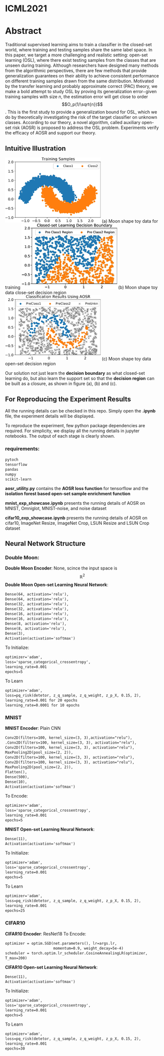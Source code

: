 # ICML2021
# Abstract
Traditional supervised learning aims to train a classifier in the closed-set world, where training and testing samples share the same label space. In this paper, we target a more challenging and realistic setting: open-set learning (OSL), where there exist testing samples from the classes that are unseen during training. 
Although researchers have designed many methods from the algorithmic perspectives, there are few methods that provide generalization guarantees on their ability to achieve consistent performance on different training samples drawn from the same distribution. Motivated by the transfer learning and probably approximate correct (PAC) theory, we make a bold attempt to study OSL by proving its generalization error$-$given  training samples with size $n$, the estimation error  will get close to order $$O_p(1/\sqrt{n})$$.
This is the first study to provide a generalization bound for OSL, which we do by theoretically investigating the risk of the target classifier on unknown classes. According to our theory, a novel algorithm, called  auxiliary open-set risk (AOSR) is proposed to address the OSL problem. Experiments verify the efficacy of AOSR and support our theory.

## Intuitive Illustration
<img src="https://raw.githubusercontent.com/Anjin-Liu/Openset_Learning_AOSR/master/assest/moon_train_data.jpg" width="312" />
(a) Moon shape toy data for training

<img src="https://raw.githubusercontent.com/Anjin-Liu/Openset_Learning_AOSR/master/assest/moon_closeset_pred.jpg" width="312" />
(b) Moon shape toy data close-set decision region

<img src="https://raw.githubusercontent.com/Anjin-Liu/Openset_Learning_AOSR/master/assest/moon_openset_pred.jpg" width="312" />
(c) Moon shape toy data open-set decision region

Our solution not just learn the **decision boundary** as what closed-set learning do, but also learn the support set so that the **decision region** can be built as a closure, as shown in figure (a), (b) and (c).

## For Reproducing the Experiment Results
All the running details can be checked in this repo.
Simply open the **.ipynb** file, the experiment details will be displayed.


To reproduce the experiment, few python package dependencies are required.
For simplicity, we display all the running details in jupyter notebooks.
The output of each stage is clearly shown.
### requirements:
    pytoch
    tensorflow
    pandas
    numpy
    scikit-learn

**aosr_utility.py** contains the **AOSR loss function** for tensorflow and the **isolation forest based open-set sample enrichment function**

**mnist_exp_showcase.ipynb** presents the running details of AOSR on MNIST, Omniglot, MNIST-noise, and noise dataset

**cifar10_exp_showcase.ipynb** presents the running details of AOSR on cifar10, ImageNet Resize, ImageNet Crop, LSUN Resize and LSUN Crop dataset

## Neural Network Structure

### Double Moon:
**Double Moon Encoder**: None, scince the input space is $$\mathbb{R}^2$$
**Double Moon Open-set Learning Neural Network**:

```
Dense(64, activation='relu'),
Dense(64, activation='relu'),
Dense(32, activation='relu'),
Dense(32, activation='relu'),
Dense(16, activation='relu'),
Dense(16, activation='relu'),
Dense(8, activation='relu'),
Dense(8, activation='relu'),
Dense(3),
Activation(activation='softmax')
```
To Initialize:
```
optimizer='adam',
loss='sparse_categorical_crossentropy',
learning_rate=0.001
epochs=5
```
To Learn
```
optimizer='adam',
loss=pq_risk(detetor, z_q_sample, z_q_weight, z_p_X, 0.15, 2),
learning_rate=0.001 for 20 epochs
learning_rate=0.0001 for 10 epochs
```

### MNIST
**MNIST Encoder**: Plain CNN 
```
Conv2D(filters=100, kernel_size=(3, 3),activation="relu"),
.Conv2D(filters=100, kernel_size=(3, 3), activation="relu"),
Conv2D(filters=100, kernel_size=(3, 3), activation="relu"),
MaxPooling2D(pool_size=(2, 2)),
Conv2D(filters=100, kernel_size=(3, 3), activation="relu"),
Conv2D(filters=100, kernel_size=(3, 3), activation="relu"),
MaxPooling2D(pool_size=(2, 2)),
Flatten(),
Dense(500),
Dense(10),
Activation(activation='softmax')
```
To Encode:
```
optimizer='adam',
loss='sparse_categorical_crossentropy',
learning_rate=0.001
epochs=5
```
**MNIST Open-set Learning Neural Network**:
```
Dense(11),
Activation(activation='softmax')
```
To Initialize:
```
optimizer='adam',
loss='sparse_categorical_crossentropy',
learning_rate=0.001
epochs=5
```
To Learn
```
optimizer='adam',
loss=pq_risk(detetor, z_q_sample, z_q_weight, z_p_X, 0.15, 2),
learning_rate=0.001
epochs=25
```
### CIFAR10
**CIFAR10 Encoder**: ResNet18
To Encode:
```
optimizer = optim.SGD(net.parameters(), lr=args.lr,
                      momentum=0.9, weight_decay=5e-4)
scheduler = torch.optim.lr_scheduler.CosineAnnealingLR(optimizer, T_max=200)
```
**CIFAR10 Open-set Learning Neural Network**:
```
Dense(11),
Activation(activation='softmax')
```
To Initialize:
```
optimizer='adam',
loss='sparse_categorical_crossentropy',
learning_rate=0.001
epochs=5
```
To Learn
```
optimizer='adam',
loss=pq_risk(detetor, z_q_sample, z_q_weight, z_p_X, 0.15, 2),
learning_rate=0.001
epochs=30
```